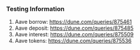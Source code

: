 ### Testing Information

1. Aave borrow:   https://dune.com/queries/875461
2. Aave deposit:  https://dune.com/queries/875485
3. Aave interest: https://dune.com/queries/875509
4. Aave tokens:   https://dune.com/queries/875536
